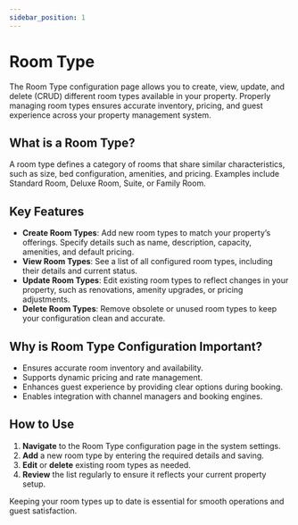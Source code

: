 ```yaml
---
sidebar_position: 1
---
```


# Room Type

The Room Type configuration page allows you to create, view, update, and delete (CRUD) different room types available in your property. Properly managing room types ensures accurate inventory, pricing, and guest experience across your property management system.

## What is a Room Type?

A room type defines a category of rooms that share similar characteristics, such as size, bed configuration, amenities, and pricing. Examples include Standard Room, Deluxe Room, Suite, or Family Room.

## Key Features

- **Create Room Types**: Add new room types to match your property’s offerings. Specify details such as name, description, capacity, amenities, and default pricing.
- **View Room Types**: See a list of all configured room types, including their details and current status.
- **Update Room Types**: Edit existing room types to reflect changes in your property, such as renovations, amenity upgrades, or pricing adjustments.
- **Delete Room Types**: Remove obsolete or unused room types to keep your configuration clean and accurate.

## Why is Room Type Configuration Important?

- Ensures accurate room inventory and availability.
- Supports dynamic pricing and rate management.
- Enhances guest experience by providing clear options during booking.
- Enables integration with channel managers and booking engines.

## How to Use

1. **Navigate** to the Room Type configuration page in the system settings.
2. **Add** a new room type by entering the required details and saving.
3. **Edit** or **delete** existing room types as needed.
4. **Review** the list regularly to ensure it reflects your current property setup.

Keeping your room types up to date is essential for smooth operations and guest satisfaction.
